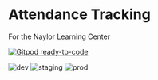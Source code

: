 # Attendance Tracking

For the Naylor Learning Center

[![Gitpod ready-to-code](https://img.shields.io/badge/Gitpod-ready--to--code-blue?logo=gitpod)](https://gitpod.io/#https://github.com/dewv/nlcAttendance)

![dev](https://github.com/dewv/nlcAttendance/workflows/dev/badge.svg) ![staging](https://github.com/dewv/nlcAttendance/workflows/staging/badge.svg?branch=staging) ![prod](https://github.com/dewv/nlcAttendance/workflows/prod/badge.svg?branch=prod)
